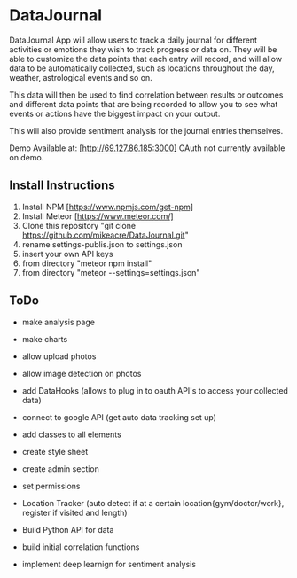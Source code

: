 # DataJournal
DataJournal App will allow users to track a daily journal for different activities or emotions they wish to track progress or data on. They will be able to customize the data points that each entry will record, and will allow data to be automatically collected, such as locations throughout the day, weather, astrological events and so on.

This data will then be used to find correlation between results or outcomes and different data points that are being recorded to allow you to see what events or actions have the biggest impact on your output.

This will also provide sentiment analysis for the journal entries themselves.  

Demo Available at: [http://69.127.86.185:3000] OAuth not currently available on demo.

## Install Instructions

1. Install NPM  [https://www.npmjs.com/get-npm]
2. Install Meteor [https://www.meteor.com/]
3. Clone this repository  "git clone https://github.com/mikeacre/DataJournal.git"
4. rename settings-publis.json to settings.json
5. insert your own API keys
6. from directory "meteor npm install"
7.  from directory "meteor --settings=settings.json"


## ToDo

* make analysis page

* make charts

* allow upload photos

* allow image detection on photos

* add DataHooks (allows to plug in to oauth API's to access your collected data)

* connect to google API (get auto data tracking set up)

* add classes to all elements

* create style sheet

* create admin section

* set permissions

* Location Tracker (auto detect if at a certain location{gym/doctor/work}, register if visited and length)

* Build Python API for data

* build initial correlation functions

* implement deep learnign for sentiment analysis
